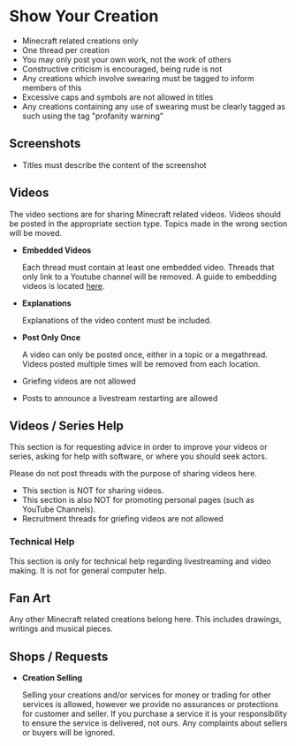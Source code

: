 # Show Your Creation

* Minecraft related creations only
* One thread per creation
* You may only post your own work, not the work of others
* Constructive criticism is encouraged, being rude is not
* Any creations which involve swearing must be tagged to inform members of this
* Excessive caps and symbols are not allowed in titles
* Any creations containing any use of swearing must be clearly tagged as such using the tag "profanity warning"


## Screenshots

* Titles must describe the content of the screenshot

## Videos

The video sections are for sharing Minecraft related videos. Videos should be posted in the appropriate section type. Topics made in the wrong section will be moved.

* __Embedded Videos__

    Each thread must contain at least one embedded video. Threads that only 
    link to a Youtube channel will be removed. A guide to embedding videos is located [here](http://img.mcf.li/video_guide.png).

* __Explanations__

    Explanations of the video content must be included.

* __Post Only Once__

    A video can only be posted once, either in a topic or a megathread. Videos
    posted multiple times will be removed from each location.

* Griefing videos are not allowed
* Posts to announce a livestream restarting are allowed

## Videos / Series Help

This section is for requesting advice in order to improve your videos or series, asking for help with software, or where you should seek actors.

Please do not post threads with the purpose of sharing videos here.

* This section is NOT for sharing videos.
* This section is also NOT for promoting personal pages (such as YouTube Channels).
* Recruitment threads for griefing videos are not allowed

### Technical Help

This section is only for technical help regarding livestreaming and video making. It is not for general computer help.

## Fan Art

Any other Minecraft related creations belong here. This includes drawings, writings and musical pieces.

## Shops / Requests

* __Creation Selling__

    Selling your creations and/or services for money or trading for other 
    services is allowed, however we provide no assurances or protections for 
    customer and seller. If you purchase a service it is your responsibility 
    to ensure the service is delivered, not ours. Any complaints about sellers 
    or buyers will be ignored.